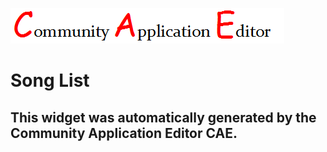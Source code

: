 ![CAE](https://github.com/GHProjectsTest/application-61/blob/gh-pages/frontendComponent-62/img/logo.png)  

Song List
===================


This widget was automatically generated by the Community Application Editor CAE.  
---------------
